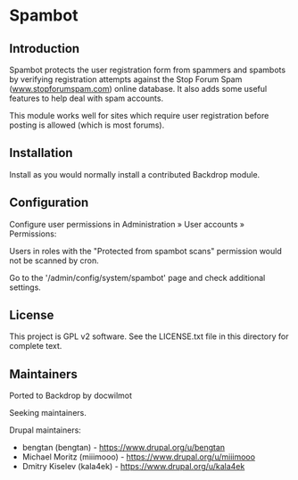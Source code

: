 Spambot
=======

Introduction
------------

Spambot protects the user registration form from spammers and spambots by
verifying registration attempts against the Stop Forum Spam
(www.stopforumspam.com) online database.
It also adds some useful features to help deal with spam accounts.

This module works well for sites which require user registration
before posting is allowed (which is most forums).


Installation
------------

Install as you would normally install a contributed Backdrop module.


Configuration
-------------

Configure user permissions in Administration » User accounts » Permissions:

Users in roles with the "Protected from spambot scans" permission would not
be scanned by cron.

Go to the '/admin/config/system/spambot' page and check additional settings.


License
-------

This project is GPL v2 software. See the LICENSE.txt file in this directory for
complete text.


Maintainers
-----------
Ported to Backdrop by docwilmot

Seeking maintainers.

Drupal maintainers:
* bengtan (bengtan) - https://www.drupal.org/u/bengtan
* Michael Moritz (miiimooo) - https://www.drupal.org/u/miiimooo
* Dmitry Kiselev (kala4ek) - https://www.drupal.org/u/kala4ek
